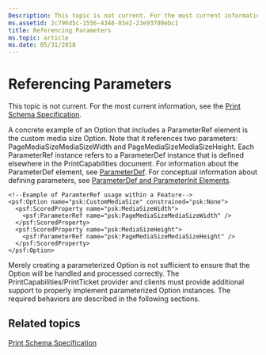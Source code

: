 ```yaml
---
Description: This topic is not current. For the most current information, see the Print Schema Specification.
ms.assetid: 2c796d5c-1556-4348-83e2-23e93780ebc1
title: Referencing Parameters
ms.topic: article
ms.date: 05/31/2018
---
```


# Referencing Parameters

This topic is not current. For the most current information, see the [Print Schema Specification](https://www.microsoft.com/whdc/xps/printschema.mspx).

A concrete example of an Option that includes a ParameterRef element is the custom media size Option. Note that it references two parameters: PageMediaSizeMediaSizeWidth and PageMediaSizeMediaSizeHeight. Each ParameterRef instance refers to a ParameterDef instance that is defined elsewhere in the PrintCapabilities document. For information about the ParameterDef element, see [ParameterDef](parameterdef.md). For conceptual information about defining parameters, see [ParameterDef and ParameterInit Elements](parameterdef-and-parameterinit-elements.md).

``` syntax
<!--Example of ParamterRef usage within a Feature-->
<psf:Option name="psk:CustomMediaSize" constrained="psk:None">
  <psf:ScoredProperty name="psk:MediaSizeWidth">
    <psf:ParameterRef name="psk:PageMediaSizeMediaSizeWidth" />
  </psf:ScoredProperty>
  <psf:ScoredProperty name="psk:MediaSizeHeight">
    <psf:ParameterRef name="psk:PageMediaSizeMediaSizeHeight" />
  </psf:ScoredProperty>
</psf:Option>
```

Merely creating a parameterized Option is not sufficient to ensure that the Option will be handled and processed correctly. The PrintCapabilities/PrintTicket provider and clients must provide additional support to properly implement parameterized Option instances. The required behaviors are described in the following sections.

## Related topics

<dl> <dt>

[Print Schema Specification](https://www.microsoft.com/whdc/xps/printschema.mspx)
</dt> </dl>

 

 



